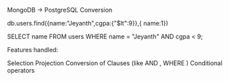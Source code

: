 
MongoDB -> PostgreSQL Conversion

db.users.find({name:"Jeyanth",cgpa:{"$lt":9}},{ name:1})                   

SELECT  name FROM users WHERE name = "Jeyanth" AND cgpa < 9;


Features handled:

Selection
Projection
Conversion of Clauses (like AND , WHERE )
Conditional operators

